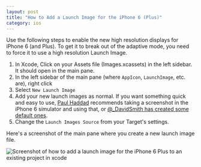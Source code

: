 ```yaml
---
layout: post
title: "How to Add a Launch Image for the iPhone 6 (Plus)"
category: ios
---
```


Use the following steps to enable the new high resolution displays for iPhone 6 (and Plus). To get it to break out of the adaptive mode, you need to force it to use a high resolution Launch Image.

1. In Xcode, Click on your Assets file (Images.xcassets) in the left sidebar. It should open in the main pane.
2. In the left sidebar of the main pane (where `AppIcon`, `LaunchImage`, etc. are), right click
3. Select `New Launch Image`
4. Add your new launch images as normal. If you want something quick and easy to use, [Paul Haddad](http://twitter.com/tapbot_paul) recommends taking a screenshot in the iPhone 6 simulator and using that, or [@_DavidSmith has created some default ones](https://twitter.com/_davidsmith/status/509500836293378048).
5. Change the `Launch Images Source` from your Target's settings.

Here's a screenshot of the main pane where you create a new launch image file.

![Screenshot of how to add a launch image for the iPhone 6 Plus to an existing project in xcode](http://i.imgur.com/DQAfJT7.png "Screenshot: Add an iPhone 6 Plus launch image in Xcode")